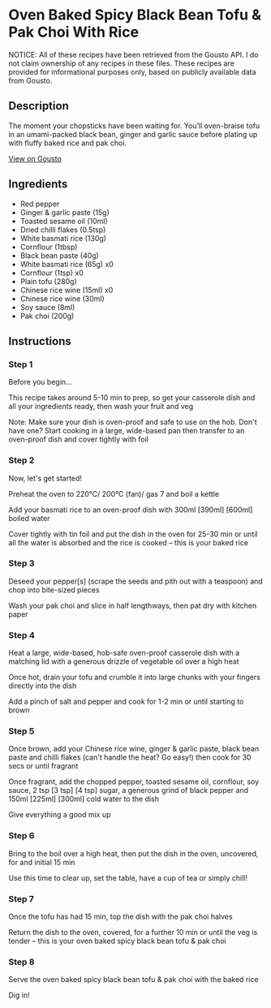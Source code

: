 # Oven Baked Spicy Black Bean Tofu & Pak Choi With Rice

NOTICE: All of these recipes have been retrieved from the Gousto API. I do not claim ownership of any recipes in these files. These recipes are provided for informational purposes only, based on publicly available data from Gousto.

## Description

The moment your chopsticks have been waiting for. You’ll oven-braise tofu in an umami-packed black bean, ginger and garlic sauce before plating up with fluffy baked rice and pak choi.

[View on Gousto](https://www.gousto.co.uk/recipes/cookbook/oven-baked-black-bean-tofu-with-pak-choi-baked-rice)

## Ingredients

- Red pepper
- Ginger & garlic paste (15g)
- Toasted sesame oil (10ml)
- Dried chilli flakes (0.5tsp)
- White basmati rice (130g)
- Cornflour (1tbsp)
- Black bean paste (40g)
- White basmati rice (65g) x0
- Cornflour (1tsp) x0
- Plain tofu (280g)
- Chinese rice wine (15ml) x0
- Chinese rice wine (30ml)
- Soy sauce (8ml)
- Pak choi (200g)

## Instructions


### Step 1

Before you begin...

This recipe takes around 5-10 min to prep, so get your casserole dish and all your ingredients ready, then wash your fruit and veg

Note: Make sure your dish is oven-proof and safe to use on the hob. Don't have one? Start cooking in a large, wide-based pan then transfer to an oven-proof dish and cover tightly with foil


### Step 2

Now, let's get started!

Preheat the oven to 220°C/ 200°C (fan)/ gas 7 and boil a kettle

Add your basmati rice to an oven-proof dish with 300ml<span class="text-purple"> [390ml] </span><span class="text-danger">[600ml] </span>boiled water

Cover tightly with tin foil and put the dish in the oven for 25-30 min or until all the water is absorbed and the rice is cooked – this is your baked rice


### Step 3

Deseed your pepper[s] (scrape the seeds and pith out with a teaspoon) and chop into bite-sized pieces

Wash your pak choi and slice in half lengthways, then pat dry with kitchen paper


### Step 4

Heat a large, wide-based, hob-safe oven-proof casserole dish with a matching lid with a generous drizzle of vegetable oil over a high heat

Once hot, drain your tofu and crumble it into large chunks with your fingers directly into the dish

Add a pinch of salt and pepper and cook for 1-2 min or until starting to brown


### Step 5

Once brown, add your Chinese rice wine, ginger & garlic paste, black bean paste and chilli flakes (can't handle the heat? Go easy!) then cook for 30 secs or until fragrant

Once fragrant, add the chopped pepper, toasted sesame oil, cornflour, soy sauce, 2 tsp <span class="text-purple">[3 tsp]</span> <span class="text-danger">[4 tsp] </span>sugar, a generous grind of black pepper and 150ml <span class="text-purple">[225ml]</span> <span class="text-danger">[300ml]</span> cold water to the dish

Give everything a good mix up


### Step 6

Bring to the boil over a high heat, then put the dish in the oven, uncovered, for and initial 15 min

Use this time to clear up, set the table, have a cup of tea or simply chill!


### Step 7

Once the tofu has had 15 min, top the dish with the pak choi halves

Return the dish to the oven, covered, for a further 10 min or until the veg is tender – this is your oven baked spicy black bean tofu & pak choi

### Step 8

Serve the oven baked spicy black bean tofu & pak choi with the baked rice

Dig in!

